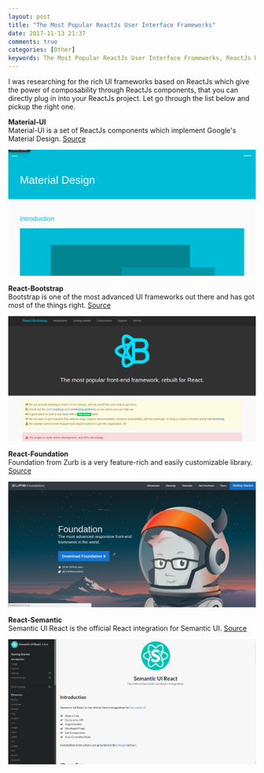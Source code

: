 ```yaml
---
layout: post
title: "The Most Popular ReactJs User Interface Frameworks"
date: 2017-11-13 21:37
comments: true
categories: [Other]
keywords: The Most Popular ReactJs User Interface Frameworks, ReactJs User Interface Frameworks
---
```


<p>
  I was researching for the rich UI frameworks based on ReactJs which give the power of composability through ReactJs components, that you can directly plug in into your ReactJs project. Let go through the list below and pickup the right one.
</p>

<p>
  <strong>Material-UI</strong><br/>
  Material-UI is a set of ReactJs components which implement Google's Material Design. <a href="http://www.material-ui.com" target="_blank">Source</a>
</p>

<p>
  <img src="/images/react_material.png" width="600" alt="Material UI" />
</p>

<p>
  <strong>React-Bootstrap</strong><br/>
  Bootstrap is one of the most advanced UI frameworks out there and has got most of the things right. <a href="https://react-bootstrap.github.io" target="_blank">Source</a>
</p>

<p>
  <img src="/images/react_bootstrap.png" width="600" alt="React Bootstrap" />
</p>

<p>
  <strong>React-Foundation</strong><br/>
  Foundation from Zurb is a very feature-rich and easily customizable library. <a href="https://foundation.zurb.com" target="_blank">Source</a>
</p>

<p>
  <img src="/images/react_foundation.png" width="600" alt="React Foundation" />
</p>

<p>
  <strong>React-Semantic</strong><br/>
  Semantic UI React is the official React integration for Semantic UI. <a href="https://react.semantic-ui.com/introduction" target="_blank">Source</a>
</p>

<p>
  <img src="/images/react_semantic.png" width="600" alt="React Semantic" />
</p>
